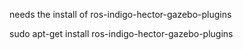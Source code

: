 needs the install of ros-indigo-hector-gazebo-plugins

sudo apt-get install ros-indigo-hector-gazebo-plugins

